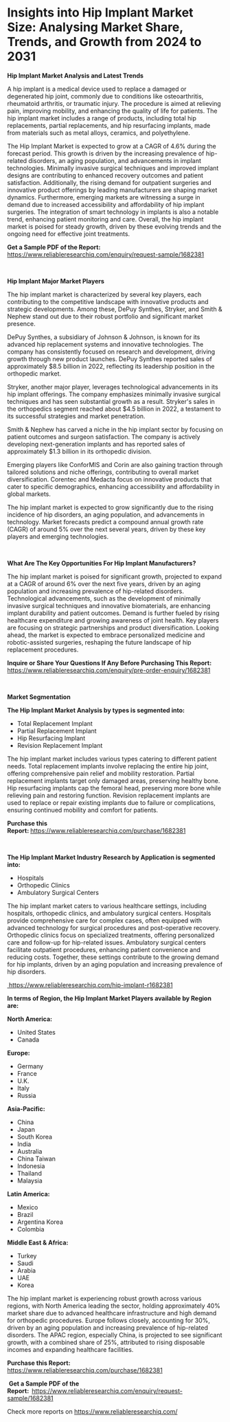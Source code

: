 <p><h1>Insights into Hip Implant Market Size: Analysing Market Share, Trends, and Growth from 2024 to 2031</h1></p><p><strong>Hip Implant Market Analysis and Latest Trends</strong></p>
<p><p>A hip implant is a medical device used to replace a damaged or degenerated hip joint, commonly due to conditions like osteoarthritis, rheumatoid arthritis, or traumatic injury. The procedure is aimed at relieving pain, improving mobility, and enhancing the quality of life for patients. The hip implant market includes a range of products, including total hip replacements, partial replacements, and hip resurfacing implants, made from materials such as metal alloys, ceramics, and polyethylene.</p><p>The Hip Implant Market is expected to grow at a CAGR of 4.6% during the forecast period. This growth is driven by the increasing prevalence of hip-related disorders, an aging population, and advancements in implant technologies. Minimally invasive surgical techniques and improved implant designs are contributing to enhanced recovery outcomes and patient satisfaction. Additionally, the rising demand for outpatient surgeries and innovative product offerings by leading manufacturers are shaping market dynamics. Furthermore, emerging markets are witnessing a surge in demand due to increased accessibility and affordability of hip implant surgeries. The integration of smart technology in implants is also a notable trend, enhancing patient monitoring and care. Overall, the hip implant market is poised for steady growth, driven by these evolving trends and the ongoing need for effective joint treatments.</p></p>
<p><strong>Get a Sample PDF of the Report:&nbsp;</strong> <a href="https://www.reliableresearchiq.com/enquiry/request-sample/1682381?utm_campaign=1129&utm_medium=2&utm_source=Github&utm_content=ia&utm_term=30122024&utm_id=hip-implant">https://www.reliableresearchiq.com/enquiry/request-sample/1682381</a></p>
<p>&nbsp;</p>
<p><strong>Hip Implant Major Market Players</strong></p>
<p><p>The hip implant market is characterized by several key players, each contributing to the competitive landscape with innovative products and strategic developments. Among these, DePuy Synthes, Stryker, and Smith & Nephew stand out due to their robust portfolio and significant market presence.</p><p>DePuy Synthes, a subsidiary of Johnson & Johnson, is known for its advanced hip replacement systems and innovative technologies. The company has consistently focused on research and development, driving growth through new product launches. DePuy Synthes reported sales of approximately $8.5 billion in 2022, reflecting its leadership position in the orthopedic market.</p><p>Stryker, another major player, leverages technological advancements in its hip implant offerings. The company emphasizes minimally invasive surgical techniques and has seen substantial growth as a result. Stryker's sales in the orthopedics segment reached about $4.5 billion in 2022, a testament to its successful strategies and market penetration.</p><p>Smith & Nephew has carved a niche in the hip implant sector by focusing on patient outcomes and surgeon satisfaction. The company is actively developing next-generation implants and has reported sales of approximately $1.3 billion in its orthopedic division.</p><p>Emerging players like ConforMIS and Corin are also gaining traction through tailored solutions and niche offerings, contributing to overall market diversification. Corentec and Medacta focus on innovative products that cater to specific demographics, enhancing accessibility and affordability in global markets.</p><p>The hip implant market is expected to grow significantly due to the rising incidence of hip disorders, an aging population, and advancements in technology. Market forecasts predict a compound annual growth rate (CAGR) of around 5% over the next several years, driven by these key players and emerging technologies.</p></p>
<p>&nbsp;</p>
<p><strong>What Are The Key Opportunities For Hip Implant Manufacturers?</strong></p>
<p><p>The hip implant market is poised for significant growth, projected to expand at a CAGR of around 6% over the next five years, driven by an aging population and increasing prevalence of hip-related disorders. Technological advancements, such as the development of minimally invasive surgical techniques and innovative biomaterials, are enhancing implant durability and patient outcomes. Demand is further fueled by rising healthcare expenditure and growing awareness of joint health. Key players are focusing on strategic partnerships and product diversification. Looking ahead, the market is expected to embrace personalized medicine and robotic-assisted surgeries, reshaping the future landscape of hip replacement procedures.</p></p>
<p><strong>Inquire or Share Your Questions If Any Before Purchasing This Report:</strong> <a href="https://www.reliableresearchiq.com/enquiry/pre-order-enquiry/1682381?utm_campaign=1129&utm_medium=2&utm_source=Github&utm_content=ia&utm_term=30122024&utm_id=hip-implant">https://www.reliableresearchiq.com/enquiry/pre-order-enquiry/1682381</a></p>
<p>&nbsp;</p>
<p><strong>Market Segmentation</strong></p>
<p><strong>The Hip Implant Market Analysis by types is segmented into:</strong></p>
<p><ul><li>Total Replacement Implant</li><li>Partial Replacement Implant</li><li>Hip Resurfacing Implant</li><li>Revision Replacement Implant</li></ul></p>
<p><p>The hip implant market includes various types catering to different patient needs. Total replacement implants involve replacing the entire hip joint, offering comprehensive pain relief and mobility restoration. Partial replacement implants target only damaged areas, preserving healthy bone. Hip resurfacing implants cap the femoral head, preserving more bone while relieving pain and restoring function. Revision replacement implants are used to replace or repair existing implants due to failure or complications, ensuring continued mobility and comfort for patients.</p></p>
<p><strong>Purchase this Report:&nbsp;</strong><a href="https://www.reliableresearchiq.com/purchase/1682381?utm_campaign=1129&utm_medium=2&utm_source=Github&utm_content=ia&utm_term=30122024&utm_id=hip-implant">https://www.reliableresearchiq.com/purchase/1682381</a></p>
<p>&nbsp;</p>
<p><strong>The Hip Implant Market Industry Research by Application is segmented into:</strong></p>
<p><ul><li>Hospitals</li><li>Orthopedic Clinics</li><li>Ambulatory Surgical Centers</li></ul></p>
<p><p>The hip implant market caters to various healthcare settings, including hospitals, orthopedic clinics, and ambulatory surgical centers. Hospitals provide comprehensive care for complex cases, often equipped with advanced technology for surgical procedures and post-operative recovery. Orthopedic clinics focus on specialized treatments, offering personalized care and follow-up for hip-related issues. Ambulatory surgical centers facilitate outpatient procedures, enhancing patient convenience and reducing costs. Together, these settings contribute to the growing demand for hip implants, driven by an aging population and increasing prevalence of hip disorders.</p></p>
<p><a href="https://www.reliableresearchiq.com/hip-implant-r1682381?utm_campaign=1129&utm_medium=2&utm_source=Github&utm_content=ia&utm_term=30122024&utm_id=hip-implant">&nbsp;https://www.reliableresearchiq.com/hip-implant-r1682381</a></p>
<p><strong>In terms of Region, the Hip Implant Market Players available by Region are:</strong></p>
<p>
    <p> <strong> North America: </strong>
        <ul>
            <li>United States</li>
            <li>Canada</li>
        </ul>
        </p> 
    <p> <strong> Europe: </strong>
        <ul>
            <li>Germany</li>
            <li>France</li>
            <li>U.K.</li>
            <li>Italy</li>
            <li>Russia</li>
        </ul>
        </p> 
    <p> <strong> Asia-Pacific: </strong>
        <ul>
            <li>China</li>
            <li>Japan</li>
            <li>South Korea</li>
            <li>India</li>
            <li>Australia</li>
            <li>China Taiwan</li>
            <li>Indonesia</li>
            <li>Thailand</li>
            <li>Malaysia</li>
        </ul>
        </p> 
    <p> <strong> Latin America: </strong>
        <ul>
            <li>Mexico</li>
            <li>Brazil</li>
            <li>Argentina Korea</li>
            <li>Colombia</li>
        </ul>
        </p> 
    <p> <strong> Middle East & Africa: </strong>
        <ul>
            <li>Turkey</li>
            <li>Saudi</li>
            <li>Arabia</li>
            <li>UAE</li>
            <li>Korea</li>
        </ul>
    </p>
    </p>
<p><p>The hip implant market is experiencing robust growth across various regions, with North America leading the sector, holding approximately 40% market share due to advanced healthcare infrastructure and high demand for orthopedic procedures. Europe follows closely, accounting for 30%, driven by an aging population and increasing prevalence of hip-related disorders. The APAC region, especially China, is projected to see significant growth, with a combined share of 25%, attributed to rising disposable incomes and expanding healthcare facilities.</p></p>
<p><strong>Purchase this Report: </strong><a href="https://www.reliableresearchiq.com/purchase/1682381?utm_campaign=1129&utm_medium=2&utm_source=Github&utm_content=ia&utm_term=30122024&utm_id=hip-implant">https://www.reliableresearchiq.com/purchase/1682381</a></p>
<p>&nbsp;<strong>Get a Sample PDF of the Report:&nbsp;&nbsp;</strong><a href="https://www.reliableresearchiq.com/enquiry/request-sample/1682381?utm_campaign=1129&utm_medium=2&utm_source=Github&utm_content=ia&utm_term=30122024&utm_id=hip-implant">https://www.reliableresearchiq.com/enquiry/request-sample/1682381</a></p>
<p><strong></strong></p>
<p>Check more reports on <a href="https://www.reliableresearchiq.com/?utm_campaign=1129&utm_medium=2&utm_source=Github&utm_content=ia&utm_term=30122024&utm_id=hip-implant">https://www.reliableresearchiq.com/</a></p>